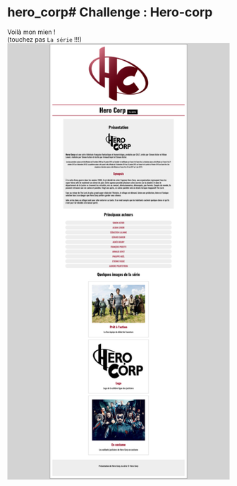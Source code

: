 # hero_corp# Challenge : Hero-corp

Voilà mon mien !   
(touchez pas `La série` !!!)   
![HC](Herocorp.png)
